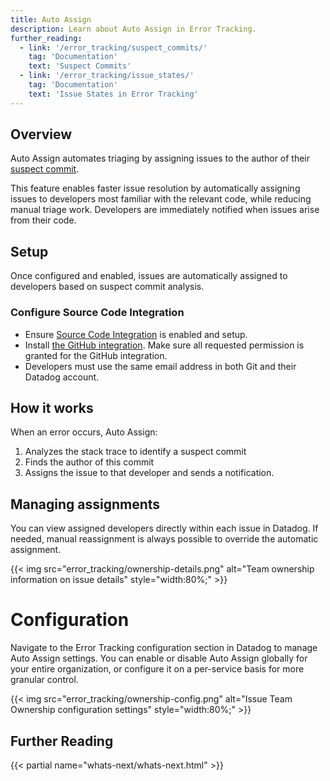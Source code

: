 ```yaml
---
title: Auto Assign
description: Learn about Auto Assign in Error Tracking.
further_reading:
  - link: '/error_tracking/suspect_commits/'
    tag: 'Documentation'
    text: 'Suspect Commits'
  - link: '/error_tracking/issue_states/'
    tag: 'Documentation'
    text: 'Issue States in Error Tracking'
---
```


## Overview

Auto Assign automates triaging by assigning issues to the author of their [suspect commit][1].

This feature enables faster issue resolution by automatically assigning issues to developers most familiar with the relevant code, while reducing manual triage work. Developers are immediately notified when issues arise from their code.

## Setup

Once configured and enabled, issues are automatically assigned to developers based on suspect commit analysis.

### Configure Source Code Integration

- Ensure [Source Code Integration][2] is enabled and setup.
- Install [the GitHub integration][3]. Make sure all requested permission is granted for the GitHub integration.
- Developers must use the same email address in both Git and their Datadog account.

## How it works

When an error occurs, Auto Assign:

1. Analyzes the stack trace to identify a suspect commit
2. Finds the author of this commit
3. Assigns the issue to that developer and sends a notification.

## Managing assignments

You can view assigned developers directly within each issue in Datadog. If needed, manual reassignment is always possible to override the automatic assignment.

{{< img src="error_tracking/ownership-details.png" alt="Team ownership information on issue details" style="width:80%;" >}}

# Configuration

Navigate to the Error Tracking configuration section in Datadog to manage Auto Assign settings. You can enable or disable Auto Assign globally for your entire organization, or configure it on a per-service basis for more granular control.

{{< img src="error_tracking/ownership-config.png" alt="Issue Team Ownership configuration settings" style="width:80%;" >}}
## Further Reading

{{< partial name="whats-next/whats-next.html" >}}

[1]: /error_tracking/suspect_commits/
[2]: /integrations/guide/source-code-integration/
[3]: /integrations/github/
[4]: https://app.datadoghq.com/integrations